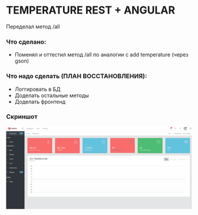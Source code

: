 # TEMPERATURE REST + ANGULAR

Переделал метод /all
 
 
### Что сделано:

* Поменял и оттестил метод /all по аналогии с add temperature (через gson)


### Что надо сделать (ПЛАН ВОССТАНОВЛЕНИЯ):

* Логгировать в БД
* Доделать остальные методы
* Доделать фронтенд

### Скриншот
![screenshot](image.png)
